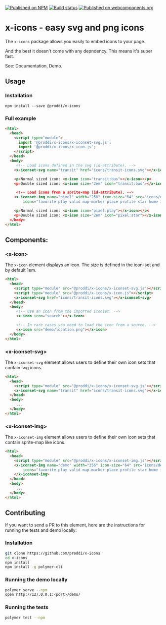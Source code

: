 [![Published on NPM](https://img.shields.io/npm/v/@proddi/x-icons.svg)](https://www.npmjs.com/package/@proddi/x-icons)
[![Build status](https://travis-ci.org/proddi/x-icons.svg?branch=master)](https://travis-ci.org/proddi/x-icons)
[![Published on webcomponents.org](https://img.shields.io/badge/webcomponents.org-published-blue.svg)](https://webcomponents.org/element/@proddi/x-icons)

# x-icons - easy svg and png icons

The `x-icons` package allows you easily to embed icons to your page.

And the best it doesn't come with any depndency. This means it's super fast.

See: Documentation, Demo.

## Usage

### Installation

```
npm install --save @proddi/x-icons
```

### Full example

```html
<html>
  <head>
    <script type="module">
      import '@proddi/x-icons/x-iconset-svg.js';
      import '@proddi/x-icons/x-icon.js';
    </script>
  </head>
  <body>
     <!-- Load icons defined in the svg (id-attribute). -->
    <x-iconset-svg name="transit" href="icons/transit-icons.svg"></x-iconset-svg>

    <p>Normal sized icon: <x-icon icon="transit:bus"></x-icon></p<
    <p>Double sized icon: <x-icon size="2em" icon="transit:bus"></x-icon></p<

     <!-- Load icons from a sprite-map (id-attribute). -->
    <x-iconset-img name="pixel" width="256" icon-size="64" src="icons/demo-icons.png"
        icons="favorite play valid map-marker place profile star home invalid star2 route preferences layers date my-profile"></x-iconset-img>

    <p>Normal sized icon: <x-icon icon="pixel:play"></x-icon></p<
    <p>Double sized icon: <x-icon size="2em" icon="pixel:star"></x-icon></p<
  </body>
</html>
```




## Components:


### &lt;x-icon&gt;

The `x-icon` element displays an icon. The size is defined in the icon-set and by default 1em.

```html
<html>
  <head>
    <script type="module" src="@proddi/x-icons/x-iconset-svg.js"></script>
    <script type="module" src="@proddi/x-icons/x-icon.js"></script>
    <x-iconset-svg href="icons/transit-icons.svg"></x-iconset-svg>
  </head>
  <body>
     <!-- Use an icon from the imported iconset. -->
     <x-icon icon="search"></x-icon>

     <!-- In rare cases you need to load the icon from a source. -->
     <x-icon src="demo/location.png"></x-icon>
  </body>
</html>
```


### &lt;x-iconset-svg&gt;

The `x-iconset-svg` element allows users to define their own icon sets that contain svg icons.

```html
<html>
  <head>
    <script type="module" src="@proddi/x-icons/x-iconset-svg.js"></script>
    <x-iconset-svg name="transit" href="icons/transit-icons.svg"></x-iconset-svg>
  </head>
  <body>
     ...
  </body>
</html>
```


### &lt;x-iconset-img&gt;

The `x-iconset-img` element allows users to define their own icon sets that contain sprite-map like icons.

```html
<html>
  <head>
    <script type="module" src="@proddi/x-icons/x-iconset-img.js"></script>
    <x-iconset-img name="demo" width="256" icon-size="64" src="icons/demo-icons.png"
        icons="favorite play valid map-marker place profile star home invalid star2 route preferences layers date my-profile">
    </x-iconset-img>
  </head>
  <body>
     ...
  </body>
</html>
```


## Contributing

If you want to send a PR to this element, here are the instructions for running
the tests and demo locally:

### Installation

```sh
git clone https://github.com/proddi/x-icons
cd x-icons
npm install
npm install -g polymer-cli
```

### Running the demo locally

```sh
polymer serve --npm
open http://127.0.0.1:<port>/demo/
```

### Running the tests

```sh
polymer test --npm
```
